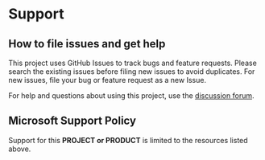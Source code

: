 # Support

## How to file issues and get help  

This project uses GitHub Issues to track bugs and feature requests. Please search the existing 
issues before filing new issues to avoid duplicates.  For new issues, file your bug or 
feature request as a new Issue.

For help and questions about using this project, use the [discussion forum](./discussions).

## Microsoft Support Policy  

Support for this **PROJECT or PRODUCT** is limited to the resources listed above.